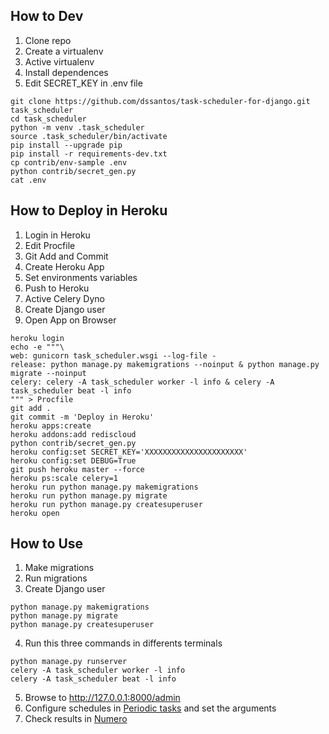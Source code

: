 ## How to Dev

1. Clone repo
2. Create a virtualenv
3. Active virtualenv
4. Install dependences
5. Edit SECRET_KEY in .env file

```console
git clone https://github.com/dssantos/task-scheduler-for-django.git task_scheduler
cd task_scheduler
python -m venv .task_scheduler
source .task_scheduler/bin/activate
pip install --upgrade pip
pip install -r requirements-dev.txt
cp contrib/env-sample .env
python contrib/secret_gen.py
cat .env
```

## How to Deploy in Heroku

1. Login in Heroku
2. Edit Procfile
3. Git Add and Commit
4. Create Heroku App
5. Set environments variables
6. Push to Heroku
7. Active Celery Dyno
8. Create Django user
9. Open App on Browser

```console
heroku login
echo -e """\
web: gunicorn task_scheduler.wsgi --log-file -
release: python manage.py makemigrations --noinput & python manage.py migrate --noinput
celery: celery -A task_scheduler worker -l info & celery -A task_scheduler beat -l info
""" > Procfile
git add .
git commit -m 'Deploy in Heroku'
heroku apps:create
heroku addons:add rediscloud
python contrib/secret_gen.py
heroku config:set SECRET_KEY='XXXXXXXXXXXXXXXXXXXXXX'
heroku config:set DEBUG=True
git push heroku master --force
heroku ps:scale celery=1
heroku run python manage.py makemigrations
heroku run python manage.py migrate
heroku run python manage.py createsuperuser
heroku open
```

## How to Use

1. Make migrations
2. Run migrations
3. Create Django user

```console
python manage.py makemigrations
python manage.py migrate
python manage.py createsuperuser
```

4. Run this three commands in differents terminals

```console
python manage.py runserver
celery -A task_scheduler worker -l info
celery -A task_scheduler beat -l info
```

5. Browse to http://127.0.0.1:8000/admin
6. Configure schedules in [Periodic tasks](http://127.0.0.1:8000/admin/django_celery_beat/periodictask/) and set the arguments
7. Check results in [Numero](http://127.0.0.1:8000/admin/core/numero/)